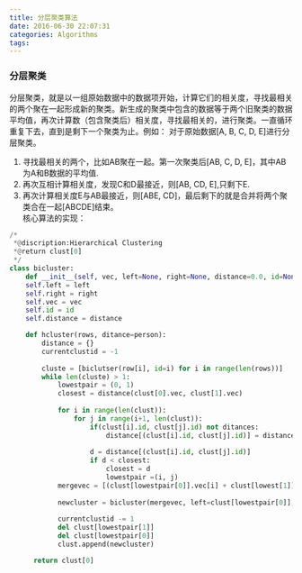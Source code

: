 ```yaml
---
title: 分层聚类算法
date: 2016-06-30 22:07:31
categories: Algorithms
tags:
---
```


### 分层聚类
分层聚类，就是以一组原始数据中的数据项开始，计算它们的相关度，寻找最相关的两个聚在一起形成新的聚类。新生成的聚类中包含的数据等于两个旧聚类的数据平均值，再次计算数（包含聚类后）相关度，寻找最相关的，进行聚类。一直循环重复下去，直到是剩下一个聚类为止。例如： 
对于原始数据[A, B, C, D, E]进行分层聚类。  
1. 寻找最相关的两个，比如AB聚在一起。第一次聚类后[AB, C, D, E]，其中AB为A和B数据的平均值.
2. 再次互相计算相关度，发现C和D最接近，则[AB, CD, E],只剩下E.
3. 再次计算相关度E与AB最接近，则[ABE, CD]，最后剩下的就是合并将两个聚类合在一起[ABCDE]结束。  
核心算法的实现：
```py
/*
 *@discription:Hierarchical Clustering
 *@return clust[0]
 */
class bicluster:
    def __init__(self, vec, left=None, right=None, distance=0.0, id=None):
    self.left = left
    self.right = right
    self.vec = vec
    self.id = id
    self.distance = distance

    def hcluster(rows, ditance=person):
        distance = {}
        currentclustid = -1
        
        cluste = [biclutser(row[i], id=i) for i in range(len(rows))]
        while len(cluste) > 1:
            lowestpair = (0, 1)
            closest = distance(clust[0].vec, clust[1].vec)
        
            for i in range(len(clust)):
                for j in range(i+1, len(clust)):
                    if(clust[i].id, clust[j].id) not ditances:
                        distance[(clust[i].id, clust[j].id)] = distance(clust[i].vec, clust[j].vec)
            
                    d = distance[(clust[i].id, clust[j].id)]
                    if d < closest:
                        closest = d
                        lowestpair =(i, j)
            mergevec = [(clust[lowestpair[0]].vec[i] + clust[lowest[1]].vec[i]) / 2.0 for i in range(len(clust[0].vec))]
        
            newcluster = bicluster(mergevec, left=clust[lowestpair[0]], right=clust[lowestpair[1]], distacne=closest, id=currentclustid)
        
            currentclustid -= 1
            del clust[lowestpair[1]]
            del clust[lowestpair[0]]
            clust.append(newcluster)

      return clust[0]
```
